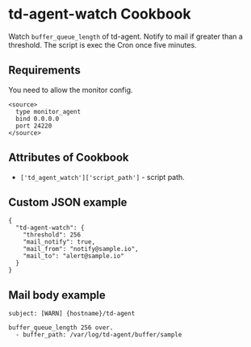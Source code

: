 td-agent-watch Cookbook
=======================
Watch `buffer_queue_length` of td-agent. Notify to mail if greater than a threshold.
The script is exec the Cron once five minutes.

Requirements
---------------
You need to allow the monitor config.

```
<source>
  type monitor_agent
  bind 0.0.0.0
  port 24220
</source>
```

Attributes of Cookbook
---------------
* `['td_agent_watch']['script_path']` - script path.

Custom JSON example
---------------
```
{
  "td-agent-watch": {
    "threshold": 256
    "mail_notify": true,
    "mail_from": "notify@sample.io",
    "mail_to": "alert@sample.io"
  }
}
```

Mail body example
---------------
```
subject: [WARN] {hostname}/td-agent

buffer_queue_length 256 over.
  - buffer_path: /var/log/td-agent/buffer/sample
```
